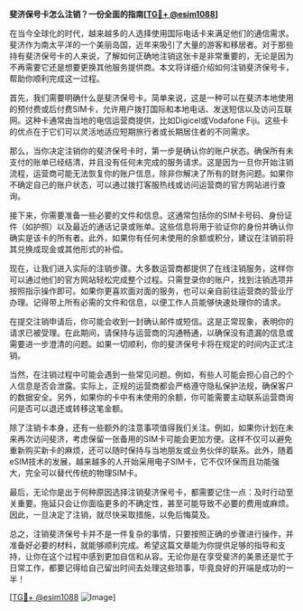 **斐济保号卡怎么注销？一份全面的指南[[TG💪+ @esim1088](https://t.me/s/esim1088)]**

在当今全球化的时代，越来越多的人选择使用国际电话卡来满足他们的通信需求。斐济作为南太平洋的一个美丽岛国，近年来吸引了大量的游客和移居者。对于那些持有斐济保号卡的人来说，了解如何正确地注销这张卡是非常重要的，无论是因为不再需要它还是想要更换其他服务提供商。本文将详细介绍如何注销斐济保号卡，帮助你顺利完成这一过程。

首先，我们需要明确什么是斐济保号卡。简单来说，这是一种可以在斐济本地使用的预付费或后付费SIM卡，允许用户拨打国际和本地电话、发送短信以及访问互联网。这种卡通常由当地的电信运营商提供，比如Digicel或Vodafone Fiji。这些卡的优点在于它们可以灵活地适应短期旅行者或长期居住者的不同需求。

那么，当你决定注销你的斐济保号卡时，第一步是确认你的账户状态。确保所有未支付的账单已经结清，并且没有任何未完成的服务请求。这是因为一旦你开始注销流程，运营商可能无法恢复你的账户信息，除非你解决了所有的财务问题。如果你不确定自己的账户状态，可以通过拨打客服热线或访问运营商的官方网站进行查询。

接下来，你需要准备一些必要的文件和信息。这通常包括你的SIM卡号码、身份证件（如护照）以及最近的通话记录或账单。这些信息将用于验证你的身份并确认你确实是该卡的所有者。此外，如果你有任何未使用的余额或积分，建议在注销前将其兑换成现金或其他形式的补偿。

现在，让我们进入实际的注销步骤。大多数运营商都提供了在线注销服务，这样你可以通过他们的官方网站轻松完成整个过程。只需登录你的账户，找到注销选项并按照指示操作即可。如果你更喜欢面对面的服务，也可以亲自前往运营商的营业厅办理。记得带上所有必需的文件和信息，以便工作人员能够快速处理你的请求。

在提交注销申请后，你可能会收到一封确认邮件或短信。这是正常现象，表明你的请求已被受理。在此期间，请保持与运营商的沟通畅通，以确保没有遗漏的信息或需要进一步澄清的问题。如果一切顺利，你的斐济保号卡将在规定的时间内正式注销。

当然，在注销过程中可能会遇到一些常见问题。例如，有些人可能会担心自己的个人信息是否会泄露。实际上，正规的运营商都会严格遵守隐私保护法规，确保客户的数据安全。另外，如果你的卡中有未使用的余额，你可能需要主动联系运营商询问是否可以退还或转移这笔金额。

除了注销卡本身，还有一些额外的注意事项值得我们关注。例如，如果你计划在未来再次访问斐济，考虑保留一张备用的SIM卡可能会更加方便。这样不仅可以避免重新购买新卡的麻烦，还可以随时保持与当地朋友或业务伙伴的联系。此外，随着eSIM技术的发展，越来越多的人开始采用电子SIM卡，它不仅环保而且功能强大，完全可以替代传统的物理SIM卡。

最后，无论你是出于何种原因选择注销斐济保号卡，都需要记住一点：及时行动至关重要。拖延只会让你面临更多的不确定性，甚至可能导致不必要的费用或麻烦。因此，一旦决定了注销，就尽快采取措施，以免后悔莫及。

总之，注销斐济保号卡并不是一件复杂的事情，只要按照正确的步骤进行操作，并准备好必要的材料，就能够顺利完成。希望这篇文章能为你提供足够的指导和支持，让你在这个过程中感到更加自信和从容。无论你是在享受斐济的美景还是忙于日常工作，都要记得给自己留出时间去处理这些琐事，毕竟良好的开端是成功的一半！

[[TG💪+ @esim1088](https://t.me/s/esim1088) ![Image](https://i.postimg.cc/4NQfJmqS/Snipaste-2025-05-13-00-14-12.png)]